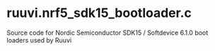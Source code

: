 # ruuvi.nrf5_sdk15_bootloader.c
Source code for Nordic Semiconductor SDK15 / Softdevice 6.1.0 boot loaders used by Ruuvi
